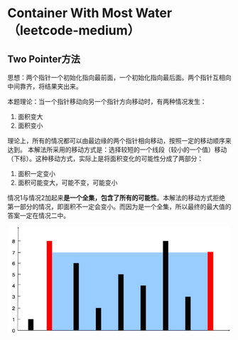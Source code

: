 # Container With Most Water（leetcode-medium）
## Two Pointer方法
思想：两个指针一个初始化指向最前面，一个初始化指向最后面。两个指针互相向中间靠齐，将结果夹出来。

本题理论：当一个指针移动向另一个指针方向移动时，有两种情况发生：
1. 面积变大
2. 面积变小

理论上，所有的情况都可以由最边缘的两个指针相向移动，按照一定的移动顺序来达到。
本解法所采用的移动方式是：选择较短的一个线段（较小的一个值）移动（下标）。这种移动方式，实际上是将面积变化的可能性分成了两部分：
1. 面积一定变小
2. 面积可能变大，可能不变，可能变小

情况1与情况2加起来**是一个全集，包含了所有的可能性**。本解法的移动方式拒绝第一部分的情况，即面积不一定会变小。而因为是一个全集，所以最终的最大值的答案一定在情况二中。


![picture](https://github.com/lzn27/codePuzzle/blob/master/Container%20With%20Most%20Water/picture.jpg?raw=true)
